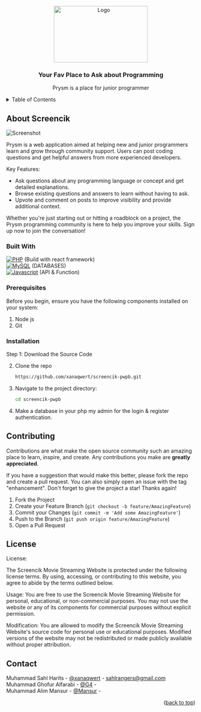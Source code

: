<!-- PROJECT LOGO -->
<br />
<div align="center">
  <a href="https://github.com/othneildrew/Best-README-Template">
    <img src="images/screencik.png" alt="Logo" width="250px" height="150px">
  </a>

  <h3 align="center">Your Fav Place to Ask about Programming</h3>

  <p align="center">
    Prysm is a place for junior programmer
    <br />
  </p>
</div>



<!-- TABLE OF CONTENTS -->
<details>
  <summary>Table of Contents</summary>
  <ol>
    <li>
      <a href="#about-the-project">About The Project</a>
      <ul>
        <li><a href="#built-with">Built With</a></li>
      </ul>
    </li>
    <li>
      <a href="#getting-started">Getting Started</a>
      <ul>
        <li><a href="#prerequisites">Prerequisites</a></li>
        <li><a href="#installation">Installation</a></li>
      </ul>
    </li>
    <li><a href="#license">License</a></li>
    <li><a href="#contact">Contact</a></li>
  </ol>
</details>



<!-- ABOUT THE PROJECT -->
## About Screencik

<img src="images/Screenshot (145).png" alt="Screenshot">

Prysm is a web application aimed at helping new and junior programmers learn and grow through community support. Users can post coding questions and get helpful answers from more experienced developers.

Key Features:
* Ask questions about any programming language or concept and get detailed explanations.
* Browse existing questions and answers to learn without having to ask.
* Upvote and comment on posts to improve visibility and provide additional context.

Whether you're just starting out or hitting a roadblock on a project, the Prysm programming community is here to help you improve your skills. Sign up now to join the conversation!



### Built With

[![PHP](https://skillicons.dev/icons?i=js)]() (Build with react framework)
</br>
[![MySQL](https://skillicons.dev/icons?i=firebase)]() (DATABASES)
</br>
[![Javascript](https://skillicons.dev/icons?i=react)]() (API & Function)

### Prerequisites

Before you begin, ensure you have the following components installed on your system:

  1. Node js
  2. Git

### Installation


Step 1: Download the Source Code

2. Clone the repo
   ```sh
   https://github.com/xanaqwert/screencik-pwpb.git
   ```
3. Navigate to the project directory:
   ```sh
   cd screencik-pwpb
   ```
4. Make a database in your php my admin for the login & register authentication.



<!-- CONTRIBUTING -->
## Contributing

Contributions are what make the open source community such an amazing place to learn, inspire, and create. Any contributions you make are **greatly appreciated**.

If you have a suggestion that would make this better, please fork the repo and create a pull request. You can also simply open an issue with the tag "enhancement".
Don't forget to give the project a star! Thanks again!

1. Fork the Project
2. Create your Feature Branch (`git checkout -b feature/AmazingFeature`)
3. Commit your Changes (`git commit -m 'Add some AmazingFeature'`)
4. Push to the Branch (`git push origin feature/AmazingFeature`)
5. Open a Pull Request



<!-- LICENSE -->
## License

License:

The Screencik Movie Streaming Website is protected under the following license terms. By using, accessing, or contributing to this website, you agree to abide by the terms outlined below.

   Usage:
        You are free to use the Screencik Movie Streaming Website for personal, educational, or non-commercial purposes.
        You may not use the website or any of its components for commercial purposes without explicit permission.

  Modification:
        You are allowed to modify the Screencik Movie Streaming Website's source code for personal use or educational purposes.
        Modified versions of the website may not be redistributed or made publicly available without proper attribution.




<!-- CONTACT -->
## Contact

Muhammad Sahl Harits - [@xanaqwert](https://twitter.com/xanaqwert) - sahlrangers@gmail.com
</br>
Muhammad Ghofur Alfarabi - [@G4](https://twitter.com/) - 
</br>
Muhammad Alim Mansur - [@Mansur](https://twitter.com/) - 

<p align="right">(<a href="#readme-top">back to top</a>)</p>
